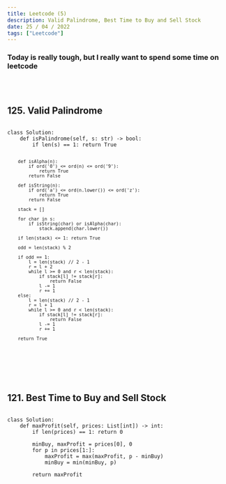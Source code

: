 ```yaml
---
title: Leetcode (5)
description: Valid Palindrome, Best Time to Buy and Sell Stock
date: 25 / 04 / 2022
tags: ["Leetcode"]
---
```


<h3>Today is really tough, but I really want to spend some time on leetcode</h3>
<br/>
<br/>

<h2>125. Valid Palindrome</h2>
<pre><code class="language-python">
class Solution:
    def isPalindrome(self, s: str) -> bool:
        if len(s) == 1: return True
    
        def isAlpha(n):
            if ord('0') <= ord(n) <= ord('9'):
                return True
            return False
        
        def isString(n):
            if ord('a') <= ord(n.lower()) <= ord('z'):
                return True
            return False

        stack = []

        for char in s:
            if isString(char) or isAlpha(char):
                stack.append(char.lower())

        if len(stack) <= 1: return True
        
        odd = len(stack) % 2
        
        if odd == 1:
            l = len(stack) // 2 - 1
            r = l + 2
            while l >= 0 and r < len(stack):
                if stack[l] != stack[r]:
                    return False
                l -= 1
                r += 1
        else:
            l = len(stack) // 2 - 1
            r = l + 1
            while l >= 0 and r < len(stack):
                if stack[l] != stack[r]:
                    return False
                l -= 1
                r += 1
        
        return True
</code></pre>
<br/>
<br/>

<h2>121. Best Time to Buy and Sell Stock</h2>

<pre><code class="language-python">
class Solution:
    def maxProfit(self, prices: List[int]) -> int:
        if len(prices) == 1: return 0
        
        minBuy, maxProfit = prices[0], 0
        for p in prices[1:]:
            maxProfit = max(maxProfit, p - minBuy)
            minBuy = min(minBuy, p)

        return maxProfit
</code></pre>
<br/>
<br/>